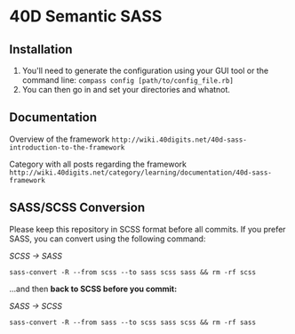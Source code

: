 40D Semantic SASS
=================

Installation
------------
1. You'll need to generate the configuration using your GUI tool or the command line: `compass config [path/to/config_file.rb]`
2. You can then go in and set your directories and whatnot.


Documentation
-------------
Overview of the framework
`http://wiki.40digits.net/40d-sass-introduction-to-the-framework`

Category with all posts regarding the framework
`http://wiki.40digits.net/category/learning/documentation/40d-sass-framework`


SASS/SCSS Conversion
--------------------
Please keep this repository in SCSS format before all commits. If you prefer SASS, you can convert using the following command:

*SCSS -> SASS*

`sass-convert -R --from scss --to sass scss sass && rm -rf scss`

...and then **back to SCSS before you commit:**

*SASS -> SCSS*

`sass-convert -R --from sass --to scss sass scss && rm -rf sass`
